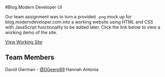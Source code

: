 #Blog.Modern Developer UI

Our team assignment was to turn a provided `.png` mock up for blog.moderndeveloper.com into a working website using HTML and CSS with JavaScript functionality to be added later. Click the link below to view a working demo of the site.

[View Working Site](https://dgeero89.github.io/blog.modern-developer-ui/)

## Team Members
David Gierman - [@DGeero89](https://github.com/DGeero89)
Hannah Antonia